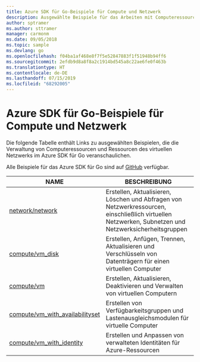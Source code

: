 ```yaml
---
title: Azure SDK für Go-Beispiele für Compute und Netzwerk
description: Ausgewählte Beispiele für das Arbeiten mit Computeressourcen wie virtuellen Computern und virtuellen Netzwerken aus dem Azure SDK für Go
author: sptramer
ms.author: sttramer
manager: carmonm
ms.date: 09/05/2018
ms.topic: sample
ms.devlang: go
ms.openlocfilehash: f04ba1af468e8f7f5e52847883f1f51948b94ff6
ms.sourcegitcommit: 2efdb9d8a8f8a2c1914bd545a8c22ae6fe0f463b
ms.translationtype: HT
ms.contentlocale: de-DE
ms.lasthandoff: 07/15/2019
ms.locfileid: "68292005"
---
```

# <a name="azure-sdk-for-go-samples-for-compute-and-networking"></a>Azure SDK für Go-Beispiele für Compute und Netzwerk

Die folgende Tabelle enthält Links zu ausgewählten Beispielen, die die Verwaltung von Computeressourcen und Ressourcen des virtuellen Netzwerks im Azure SDK für Go veranschaulichen.

Alle Beispiele für das Azure SDK für Go sind auf [GitHub](https://github.com/Azure-Samples/azure-sdk-for-go-samples) verfügbar.

| NAME | BESCHREIBUNG |
|------|-------------|
| [network/network](https://github.com/Azure-Samples/azure-sdk-for-go-samples/blob/master/network/network.go) | Erstellen, Aktualisieren, Löschen und Abfragen von Netzwerkressourcen, einschließlich virtuellen Netzwerken, Subnetzen und Netzwerksicherheitsgruppen |
| [compute/vm_disk](https://github.com/Azure-Samples/azure-sdk-for-go-samples/blob/master/compute/vm_disk.go) | Erstellen, Anfügen, Trennen, Aktualisieren und Verschlüsseln von Datenträgern für einen virtuellen Computer |
| [compute/vm](https://github.com/Azure-Samples/azure-sdk-for-go-samples/blob/master/compute/vm.go) | Erstellen, Aktualisieren, Deaktivieren und Verwalten von virtuellen Computern |
| [compute/vm_with_availabilityset](https://github.com/Azure-Samples/azure-sdk-for-go-samples/blob/master/compute/vm_with_availabilityset.go) | Erstellen von Verfügbarkeitsgruppen und Lastenausgleichsmodulen für virtuelle Computer |
| [compute/vm_with_identity](https://github.com/Azure-Samples/azure-sdk-for-go-samples/blob/master/compute/vm_with_identity.go) | Erstellen und Anpassen von verwalteten Identitäten für Azure-Ressourcen | 
